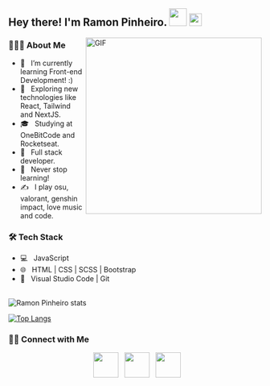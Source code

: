 <h2> Hey there! I'm Ramon Pinheiro. <img src="https://emojipedia-us.s3.amazonaws.com/source/microsoft-teams/337/waving-hand_1f44b.png" width="35"> <img src="https://github.com/souvikguria98/souvikguria98/blob/master/Hi.gif" width="25"></h2>
<img align="right" alt="GIF" src="https://ramonpinheiro.netlify.app/assets/profileicon.png" width="350"/>

<h3> 👨🏻‍💻 About Me </h3>

- 🔭 &nbsp; I’m currently learning Front-end Development! :)
- 🤔 &nbsp; Exploring new technologies like React, Tailwind and NextJS.
- 🎓 &nbsp; Studying at OneBitCode and Rocketseat.
- 💼 &nbsp; Full stack developer.
- 🌱 &nbsp; Never stop learning!
- ✍️ &nbsp; I play osu, valorant, genshin impact, love music and code. 

<h3>🛠 Tech Stack</h3>

- 💻 &nbsp; JavaScript  
- 🌐 &nbsp; HTML | CSS | SCSS | Bootstrap 
- 🔧 &nbsp; Visual Studio Code | Git

<br>

<img align="center" src="https://github-readme-stats.vercel.app/api?username=hiroowsz&include_all_commits=true&count_private=true&show_icons=true&line_height=20&title_color=DE5BA7&icon_color=DE5BA7&text_color=DE5BA7&bg_color=FFFFFF" alt="Ramon Pinheiro stats">

</br>

[![Top Langs](https://github-readme-stats.vercel.app/api/top-langs/?username=hiroowsz&layout=compact&text_color=DE5BA7&bg_color=FFFFFF)](https://github.com/hiroowsz/github-readme-stats)


<h3> 🤝🏻 Connect with Me </h3>

<p align="center">
&nbsp; <a href="https://twitter.com/hiroowsz" target="_blank" rel="noopener noreferrer"><img src="https://img.icons8.com/plasticine/100/000000/twitter.png" width="50" /></a>  
&nbsp; <a href="https://www.instagram.com/ramonpxz/" target="_blank" rel="noopener noreferrer"><img src="https://img.icons8.com/plasticine/100/000000/instagram-new.png" width="50" /></a>  
&nbsp; <a href="mailto:ramontrov@gmail.com" target="_blank" rel="noopener noreferrer"><img src="https://img.icons8.com/plasticine/100/000000/gmail.png"  width="50" /></a>
</p>
